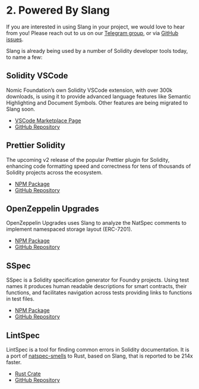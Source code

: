 # 2. Powered By Slang

If you are interested in using Slang in your project, we would love to hear from you! Please reach out to us on our [Telegram group](https://t.me/+pxApdT-Ssn5hMTFh), or via [GitHub issues](https://github.com/NomicFoundation/slang/issues/new).

Slang is already being used by a number of Solidity developer tools today, to name a few:

## Solidity VSCode

Nomic Foundation’s own Solidity VSCode extension, with over 300k downloads, is using it to provide advanced language features like Semantic Highlighting and Document Symbols. Other features are being migrated to Slang soon.

- [VSCode Marketplace Page](https://marketplace.visualstudio.com/items?itemName=NomicFoundation.hardhat-solidity)
- [GitHub Repository](https://github.com/NomicFoundation/hardhat-vscode)

## Prettier Solidity

The upcoming v2 release of the popular Prettier plugin for Solidity, enhancing code formatting speed and correctness for tens of thousands of Solidity projects across the ecosystem.

- [NPM Package](https://www.npmjs.com/package/prettier-plugin-solidity/v/2.0.0-beta.7)
- [GitHub Repository](https://github.com/prettier-solidity/prettier-plugin-solidity/tree/v2)

## OpenZeppelin Upgrades

OpenZeppelin Upgrades uses Slang to analyze the NatSpec comments to implement namespaced storage layout (ERC-7201).

- [NPM Package](https://www.npmjs.com/package/@openzeppelin/hardhat-upgrades)
- [GitHub Repository](https://github.com/OpenZeppelin/openzeppelin-upgrades)

## SSpec

SSpec is a Solidity specification generator for Foundry projects. Using test names it produces human readable descriptions for smart contracts, their functions, and facilitates navigation across tests providing links to functions in test files.

- [NPM Package](https://www.npmjs.com/package/@0xcompose/sspec)
- [GitHub Repository](https://github.com/0xCompose/sspec)

## LintSpec

LintSpec is a tool for finding common errors in Solidity documentation. It is a port of [natspec-smells](https://github.com/defi-wonderland/natspec-smells) to Rust, based on Slang, that is reported to be 214x faster.

- [Rust Crate](https://crates.io/crates/lintspec)
- [GitHub Repository](https://github.com/beeb/lintspec)
